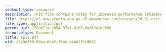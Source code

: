 ```yaml
---
content_type: resource
description: This file contains notes for improved performance estimates for optimization.
file: https://ol-ocw-studio-app-qa.s3.amazonaws.com/courses/16-01-unified-engineering-i-ii-iii-iv-fall-2005-spring-2006/32c9dff969ee8cbff94eb44d1f2cd898_spl7.pdf
file_type: application/pdf
parent_uid: 1f88d71a-9054-37a1-8163-daf60a1dd696
resourcetype: Document
title: spl7.pdf
uid: 32c9dff9-69ee-8cbf-f94e-b44d1f2cd898
---
```

